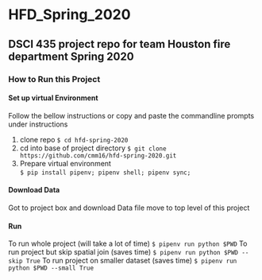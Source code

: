 # HFD_Spring_2020
DSCI 435 project repo for team Houston fire department Spring 2020
---
### How to Run this Project
#### Set up virtual Environment
Follow the bellow instructions or copy and paste the commandline prompts under instructions
1. clone repo
`$ cd hfd-spring-2020`
2. cd into base of project directory
`$ git clone https://github.com/cmm16/hfd-spring-2020.git`
3. Prepare virtual environment  
`$ pip install pipenv; pipenv shell; pipenv sync;`
#### Download Data
Got to project box and download Data file move to top level of this project
#### Run
To run whole project (will take a lot of time)
`$ pipenv run python $PWD`
To run project but skip spatial join (saves time)
`$ pipenv run python $PWD --skip True`
To run project on smaller dataset (saves time)
`$ pipenv run python $PWD --small True`
